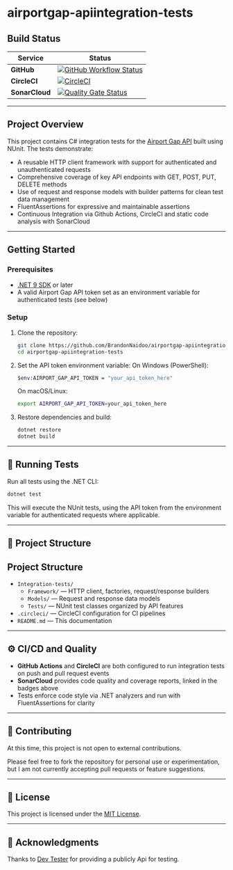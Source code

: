 # airportgap-apiintegration-tests

## Build Status

| Service        | Status                                                                                                                                                                                                                                                 |
| -------------- | ------------------------------------------------------------------------------------------------------------------------------------------------------------------------------------------------------------------------------------------------------ |
| **GitHub**     | [![GitHub Workflow Status](https://github.com/BrandonNaidoo/)](https://github.com/BrandonNaidoo/)                                        |
| **CircleCI**   | [![CircleCI](https://dl.circleci.com/status-badge/img/circleci/)](https://dl.circleci.com/status-badge/redirect/circleci/) |
| **SonarCloud** | [![Quality Gate Status](https://sonarcloud.io/api/project_badges/measure)](https://sonarcloud.io/summary/new_code)    

---

## Project Overview


This project contains C# integration tests for the [Airport Gap API](https://airportgap.com/docs) built using NUnit. The tests demonstrate:

- A reusable HTTP client framework with support for authenticated and unauthenticated requests
- Comprehensive coverage of key API endpoints with GET, POST, PUT, DELETE methods
- Use of request and response models with builder patterns for clean test data management
- FluentAssertions for expressive and maintainable assertions
- Continuous Integration via Github Actions, CircleCI and static code analysis with SonarCloud

---

## Getting Started

### Prerequisites
- [.NET 9 SDK](https://dotnet.microsoft.com/en-us/download/dotnet/9.0) or later
- A valid Airport Gap API token set as an environment variable for authenticated tests (see below)


### Setup

1. Clone the repository:
    ```bash
    git clone https://github.com/BrandonNaidoo/airportgap-apiintegration-tests.git
    cd airportgap-apiintegration-tests
    ```
1. Set the API token environment variable:
   On Windows (PowerShell):
   ```bash
   $env:AIRPORT_GAP_API_TOKEN = "your_api_token_here"
   ```
   On macOS/Linux:
   ```bash
   export AIRPORT_GAP_API_TOKEN=your_api_token_here
   ```
1. Restore dependencies and build:
   ```bash
   dotnet restore
   dotnet build
   ```

---

## 🚀 Running Tests

Run all tests using the .NET CLI:

```bash
dotnet test
```

This will execute the NUnit tests, using the API token from the environment variable for authenticated requests where applicable.

---

## 🧩 Project Structure

## Project Structure

- `Integration-tests/`
  - `Framework/` — HTTP client, factories, request/response builders
  - `Models/` — Request and response data models
  - `Tests/` — NUnit test classes organized by API features
- `.circleci/` — CircleCI configuration for CI pipelines
- `README.md` — This documentation

---

## ⚙️ CI/CD and Quality

- **GitHub Actions** and **CircleCI** are both configured to run integration tests on push and pull request events
- **SonarCloud** provides code quality and coverage reports, linked in the badges above
- Tests enforce code style via .NET analyzers and run with FluentAssertions for clarity

---

## 🤝 Contributing

At this time, this project is not open to external contributions.

Please feel free to fork the repository for personal use or experimentation, but I am not currently accepting pull requests or feature suggestions.

---

## 📄 License

This project is licensed under the [MIT License](LICENSE).

---

## 🙌 Acknowledgments

Thanks to [Dev Tester](https://dev-tester.com/) for providing a publicly Api for testing.
